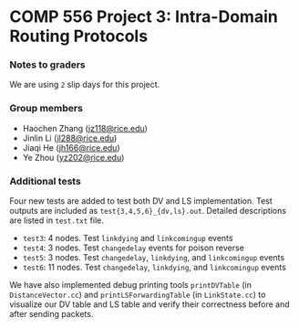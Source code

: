 # COMP 556 Project 3: Intra-Domain Routing Protocols

### Notes to graders
We are using `2` slip days for this project.

### Group members
* Haochen Zhang (jz118@rice.edu)
* Jinlin Li (jl288@rice.edu)
* Jiaqi He (jh166@rice.edu)
* Ye Zhou (yz202@rice.edu)

### Additional tests  
Four new tests are added to test both DV and LS implementation. Test outputs are included as `test{3,4,5,6}_{dv,ls}.out`. Detailed descriptions are listed in `test.txt` file.  
* `test3`: 4 nodes. Test `linkdying` and `linkcomingup` events
* `test4`: 3 nodes. Test `changedelay` events for poison reverse
* `test5`: 3 nodes. Test `changedelay`, `linkdying`, and `linkcomingup` events
* `test6`: 11 nodes. Test `changedelay`, `linkdying`, and `linkcomingup` events  

We have also implemented debug printing tools `printDVTable` (in `DistanceVector.cc`) and `printLSForwardingTable` (in `LinkState.cc`) to visualize our DV table and LS table and verify their correctness before and after sending packets. 